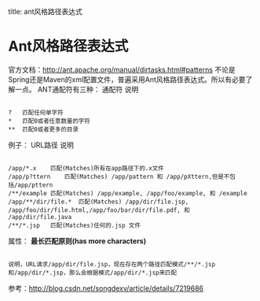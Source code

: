 title: ant风格路径表达式 

#  Ant风格路径表达式 
官方文档：http://ant.apache.org/manual/dirtasks.html#patterns
不论是Spring还是Maven的xml配置文件，普遍采用Ant风格路径表达式。所以有必要了解一点。
ANT通配符有三种：
通配符	说明
```

?	匹配任何单字符
*	匹配0或者任意数量的字符
**	匹配0或者更多的目录

```
例子：
URL路径	说明
```

/app/*.x	匹配(Matches)所有在app路径下的.x文件
/app/p?ttern	匹配(Matches) /app/pattern 和 /app/pXttern,但是不包括/app/pttern
/**/example	匹配(Matches) /app/example, /app/foo/example, 和 /example
/app/**/dir/file.*	匹配(Matches) /app/dir/file.jsp, /app/foo/dir/file.html,/app/foo/bar/dir/file.pdf, 和 /app/dir/file.java
/**/*.jsp	匹配(Matches)任何的.jsp 文件

```
属性：
**最长匹配原则(has more characters)**
```

说明，URL请求/app/dir/file.jsp，现在存在两个路径匹配模式/**/*.jsp和/app/dir/*.jsp，那么会根据模式/app/dir/*.jsp来匹配

```
参考：http://blog.csdn.net/songdexv/article/details/7219686